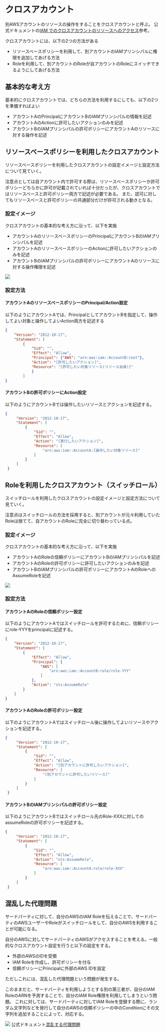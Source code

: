 # クロスアカウント
別AWSアカウントのリソースの操作をすることをクロスアカウントと呼ぶ。
公式ドキュメントの[IAM でのクロスアカウントのリソースへのアクセス](https://docs.aws.amazon.com/ja_jp/IAM/latest/UserGuide/access_policies-cross-account-resource-access.html)参考。

クロスアカウントには、以下の2つの方法がある
- リソースベースポリシーを利用して、別アカウントのIAMプリンシパルに権限を追加してあげる方法
- Roleを利用して、別アカウントのRoleが自アカウントのRoleにスイッチできるようにしてあげる方法

## 基本的な考え方
基本的にクロスアカウントでは、どちらの方法を利用するにしても、以下の2つを準備すればよい
- アカウントAのPrincipalにアカウントBのIAMプリンシパルの情報を記述
- アカウントAのActionに許可したいアクションのみを記述
- アカウントBのIAMプリンシパルの許可ポリシーにアカウントAのリソースに対する操作を記述



## リソースベースポリシーを利用したクロスアカウント
リソースベースポリシーを利用したクロスアカウントの設定イメージと設定方法について見ていく。

注意点としては自アカウント内で許可する際は、リソースベースポリシーか許可ポリシーどちらかに許可が記載されていれば十分だったが、クロスアカウントではリソースベースと許可ポリシー両方で記述が必要である。
また、認可に対してもリソースベースと許可ポリシーの共通部分だけが許可される動きとなる。


### 設定イメージ
クロスアカウントの基本的な考え方に沿って、以下を実施
- アカウントAのリソースベースポリシーのPrincipalにアカウントBのIAMプリンシパルを記述
- アカウントAのリソースベースポリシーのActionに許可したいアクションのみを記述
- アカウントBのIAMプリンシパルの許可ポリシーにアカウントAのリソースに対する操作権限を記述

![](../../img/AWS/iam/iam_resourcebase_cross_account.png)


### 設定方法
#### アカウントAのリソースベースポリシーのPrincipal/Action設定
以下のようにアカウントAでは、PrincipalとしてアカウントBを指定して、操作してよい対象と操作してよいAction両方を記述する
```json
{
    "Version": "2012-10-17",
    "Statement": [
        {
            "Sid": "",
            "Effect": "Allow",
            "Principal": {"AWS": "arn:aws:iam::AccountB:root"},
            "Action": "[許可したいアクション]",
            "Resource": "[許可したい対象リソース(リソース自身)]"
            }
        ]
}
```


#### アカウントBの許可ポリシーにAction設定
以下のようにアカウントBでは操作したいリソースとアクションを記述する。
```json
{
     "Version": "2012-10-17",
     "Statement": [
         {
             "Sid": "",
             "Effect": "Allow",
             "Action": "[実行したいアクション]",
             "Resource": [
                 "arn:aws:iam::AccountA:[操作したい対象リソース]"
             ]
         }
     ]
 }
```


## Roleを利用したクロスアカウント（スイッチロール）
スイッチロールを利用したクロスアカウントの設定イメージと設定方法について見ていく。

注意点はスイッチロールの方法を採用すると、別アカウントが元々利用していたRoleは捨てて、自アカウントのRoleに完全に切り替わっている点。


### 設定イメージ
クロスアカウントの基本的な考え方に沿って、以下を実施
- アカウントAのRoleの信頼ポリシーにアカウントBのIAMプリンシパルを記述
- アカウントAのRoleの許可ポリシーに許可したいアクションのみを記述
- アカウントBのIAMプリンシパルの許可ポリシーにアカウントAのRoleへのAssumeRoleを記述

![](../../img/AWS/iam/iam_switchrole_cross_account.png)




### 設定方法
#### アカウントAのRoleの信頼ポリシー設定
以下のようにアカウントAではスイッチロールを許可するために、信頼ポリシーにrole-YYYをprincipalに記述する。

```json
{
    "Version": "2012-10-17",
    "Statement": [
        {
            "Effect": "Allow",
            "Principal": {
                "AWS": [
                    "arn:aws:iam::AccountB:role/role-YYY"
                ]
            },
            "Action": "sts:AssumeRole"
        }
    ]
}
```
#### アカウントAのRoleの許可ポリシー設定
以下のようにアカウントAではスイッチロール後に操作してよいリソースやアクションを記述する。
```json
{
     "Version": "2012-10-17",
     "Statement": [
         {
             "Sid": "",
             "Effect": "Allow",
             "Action": "[別アカウントに許可したいアクション]",
             "Resource": [
                 "[別アカウントに許可したいリソース]"
             ]
         }
     ]
 }
```

#### アカウントBのIAMプリンシパルの許可ポリシー設定
以下のようにアカウントBではスイッチロール先のRole-XXXに対してのassumeRoleの許可ポリシーを記述する。
```json
{
     "Version": "2012-10-17",
     "Statement": [
         {
             "Sid": "",
             "Effect": "Allow",
             "Action": "sts:AssumeRole",
             "Resource": [
                 "arn:aws:iam::AccountA:role/role-XXX"
             ]
         }
     ]
 }
```

## 混乱した代理問題
サードパーティに対して、自分のAWSのIAM Roleを伝えることで、サードパーティのAWSユーザーやRoleがスイッチロールをして、自分のAWSを利用することが可能になる。

自分のAWSに対してサードパーティのAWSがアクセスすることを考える。一般的なクロスアカウント設定を行うと以下の設定をする。
- 外部のAWSのIDを受領
- IAM Roleを作成し、許可ポリシーを付与
- 信頼ポリシーにPrincipalに外部のAWS IDを設定

ただしこれには、混乱した代理問題という問題が発生する。

このままだと、サードパーティを利用しようとする別の第三者が、自分のIAM RoleのARNを予測することで、自分のIAM Role権限を利用してしまうという問題。
これに対しては、サードパーティに対してIAM Roleを登録する際に、ランダム文字列などを発行して自分のAWSの信頼ポリシーの中のConditionにその文字列を追加することによって、対応する。

![](../../img/AWS/iam/iam_cossaccount_confuseddeputyproblem.png)
公式ドキュメント[混乱する代理問題](https://docs.aws.amazon.com/ja_jp/IAM/latest/UserGuide/confused-deputy.html)